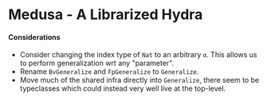 # Medusa - A Librarized Hydra


#### Considerations

- Consider changing the index type of `Nat` to an arbitrary `α`.
  This allows us to perform generalization wrt any "parameter".
- Rename `BvGeneralize` and `FpGeneralize` to `Generalize`.
- Move much of the shared infra directly into `Generalize`,
  there seem to be typeclasses which could instead very well live at the top-level.
